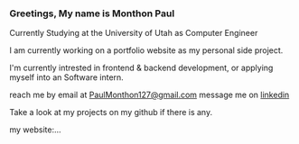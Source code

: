 ### Greetings, My name is Monthon Paul

Currently Studying at the University of Utah as Computer Engineer

I am currently working on a portfolio website as my personal side project. 

I'm currently intrested in frontend & backend development, or applying myself into an Software intern. 

reach me by email at PaulMonthon127@gmail.com message me on <a href="https://www.linkedin.com/in/monthon-paul-47a8a323a/">linkedin</a>

Take a look at my projects on my github if there is any.

my website:...

<!---
Monthon-Paul/Monthon-Paul is a ✨ special ✨ repository because its `README.md` (this file) appears on your GitHub profile.
You can click the Preview link to take a look at your changes.
--->
